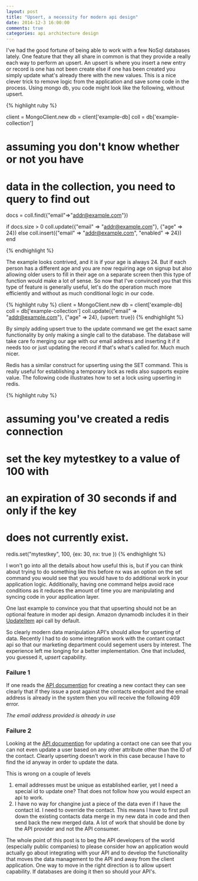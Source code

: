 ```yaml
---
layout: post
title: "Upsert, a necessity for modern api design"
date: 2014-12-3 16:00:00
comments: true
categories: api architecture design
---
```


I've had the good fortune of being able to work with a few NoSql databases lately.  One feature that they all share in common is that they provide a really each way to perform an upsert.  An upsert is where you insert a new entry or record is one has not been create else if one has been created you simply update what's already there with the new values.  This is a nice clever trick to remove logic from the application and save some code in the process.  Using mongo db, you code might look like the following, without upsert.

{% highlight ruby %}

client = MongoClient.new
db = client['example-db] 
coll = db['example-collection']
# assuming you don't know whether or not you have
# data in the collection, you need to query to find out

docs = coll.find({"email"=>"addr@example.com"})

if docs.size > 0
  coll.update({"email" => "addr@example.com"}, {"age" => 24})
else
  coll.insert({"email" => "addr@example.com", "enabled" => 24}) 
end

{% endhighlight %}

The example looks contrived, and it is if your age is always 24.  But if each person has a different age and you are now requiring age on signup but also allowing older users to fill in their age on a separate screen then this type of function would make a lot of sense.  So now that I've convinced you that this type of feature is generally useful, let's do the operation much more efficiently and without as much conditional logic in our code.

{% highlight ruby %}
client = MongoClient.new
db = client['example-db] 
coll = db['example-collection']
coll.update({"email" => "addr@example.com"}, {"age" => 24}, {upsert: true})
{% endhighlight %}

By simply adding upsert true to the update command we get the exact same functionality by only making a single call to the database.  The database will take care fo merging our age with our email address and inserting it if it needs too or just updating the record if that's what's called for.  Much much nicer.

Redis has a similar construct for upserting using the SET command.  This is really useful for establishing a temporary lock as redis also supports expire value.  The following code illustrates how to set a lock using upserting in redis.

{% highlight ruby %}
# assuming you've created a redis connection
# set the key mytestkey to a value of 100 with 
# an expiration of 30 seconds if and only if the key 
# does not currently exist.
redis.set("mytestkey", 100, {ex: 30, nx: true })
{% endhighlight %}

I won't go into all the details about how useful this is, but if you can think about trying to do something like this before nx was an option on the set command you would see that you would have to do additional work in your application logic.  Additionally, having one command helps avoid race conditions as it reduces the amount of time you are manipulating and syncing code in your application layer.

One last example to convince you that that upserting should not be an optional feature in moder api design. Amazon dynamodb includes it in their [UpdateItem](http://docs.aws.amazon.com/amazondynamodb/latest/APIReference/API_UpdateItem.html) api call by default. 

So clearly modern data manipulation API's should allow for upserting of data.  Recently I had to do some integration work with the contant contact api so that our marketing department could segement users by interest.  The experience left me longing for a better implementation.  One that included, you guessed it, *upsert* capability. 

### Failure 1
If one reads the [API documention](http://developer.constantcontact.com/docs/contacts-api/contacts-collection.html?method=POST) for creating a new contact they can see clearly that if they issue a post against the contacts endpoint and the email address is already in the system then you will receive the following 409 error.

*The email address provided is already in use*

### Failure 2
Looking at the [API documention](http://developer.constantcontact.com/docs/contacts-api/contacts-resource.html?method=PUT) for updating a contact one can see that you can not even update a user based on any other attribute other than the ID of the contact.  Clearly upserting doesn't work in this case because I have to find the id anyway in order to update the data.

This is wrong on a couple of levels 

1.  email addresses must be unique as established earlier, yet I need a special id to update one?  That does not follow how you would expect an api to work.
2.  I have no way for changine just a piece of the data even if I have the contact id.  I need to override the contact.  This means I have to first pull down the existing contacts data merge in my new data in code and then send back the new merged data.  A lot of work that should be done by the API provider and not the API consumer.

The whole point of this post is to beg the API developers of the world (especially public companies) to please consider how an application would actually go about integrating with your API and to develop the functionality that moves the data management to the API and away from the client application. One way to move in the right direction is to allow upsert capability.  If databases are doing it then so should your API's. 





